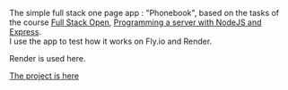 The simple full stack one page app : "Phonebook", based on the tasks of the course [Full Stack Open](https://fullstackopen.com/en/), [Programming a server with NodeJS and Express](https://fullstackopen.com/en/part3).    
I use the app to test how it works on Fly.io and Render. 

Render is used here. 

[The project is here](https://test-app-react-full-stack.onrender.com/)
